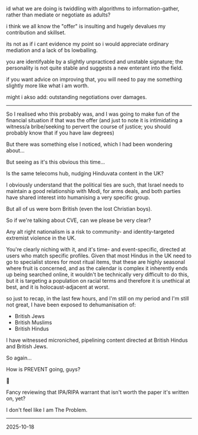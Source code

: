 id what we are doing is twiddling with algorithms to information-gather, rather than mediate or negotiate as adults?  

i think we all know the "offer" is insulting and hugely devalues my contribution and skillset.  

its not as if i cant evidence my point so i would appreciate ordinary mediation and a lack of bs lowballing.  

you are identifyable by a slightly unpracticed and unstable signature; the personality is not quite stable and suggests a new enterant into the field.  

if you want advice on improving that, you will need to pay me something slightly more like what i am worth.  

might i akso add: outstanding negotiations over damages.  

---

So I realised who this probably was, and I was going to make fun of the financial situation if that was the offer (and just to note it is intimidating a witness/a bribe/seeking to pervert the course of justice; you should probably know that if you have law degrees)  

But there was something else I noticed, which I had been wondering about...  

But seeing as it's this obvious this time...  

Is the same telecoms hub, nudging Hinduvata content in the UK?  

I obviously understand that the political ties are such, that Israel needs to maintain a good relationship with Modi, for arms deals, and both parties have shared interest into humanising a very specific group.  

But all of us were born British (even the lost Christian boys).

So if we're talking about CVE, can we please be very clear?  

Any alt right nationalism is a risk to community- and identity-targeted extremist violence in the UK.  

You're clearly niching with it, and it's time- and event-specific, directed at users who match specific profiles. Given that most Hindus in the UK need to go to specialist stores for most ritual items, that these are highly seasonal where fruit is concerned, and as the calendar is complex it inherently ends up being searched online, it wouldn't be technically very difficult to do this, but it is targeting a population on racial terms and therefore it is unethical at best, and it is holocaust-adjacent at worst.  

so just to recap, in the last few hours, and I'm still on my period and I'm still not great, I have been exposed to dehumanisation of:
- British Jews
- British Muslims  
- British Hindus

I have witnessed microniched, pipelining content directed at British Hindus and British Jews.  

So again...  

How is PREVENT going, guys?  

🎪  

Fancy reviewing that IPA/RIPA warrant that isn't worth the paper it's written on, yet?  

I don't feel like I am The Problem.   

---

2025-10-18  
